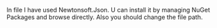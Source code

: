 In file I have used Newtonsoft.Json. U can install it by managing NuGet Packages and browse directly.
Also you should change the file path.

